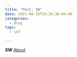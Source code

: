 ```yaml
---
title: "Post: SW"
date: 2021-08-26T15:34:30-04:00
categories:
  - Blog
tags:
  - sdf

---
```


***SW***
  <a href="/test/reveal.html">About</a>




